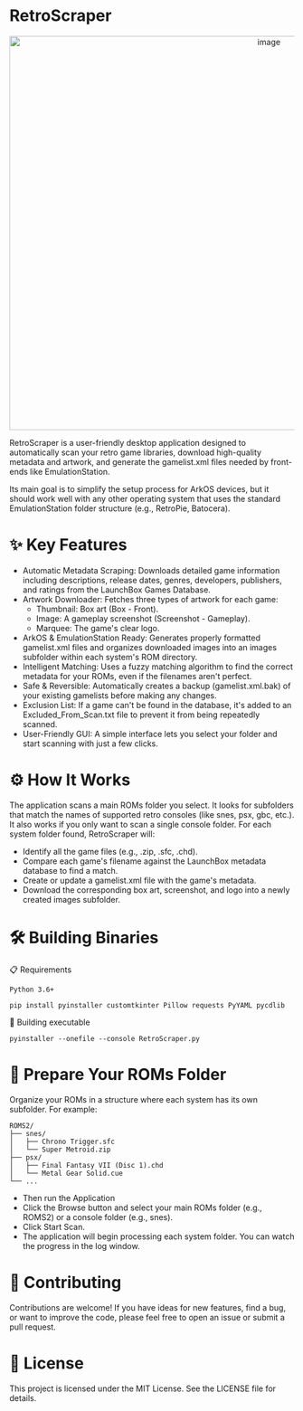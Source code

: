 # RetroScraper
<p align="center"><img width="902" height="697" alt="image" src="https://github.com/user-attachments/assets/79cb5160-afc8-47ce-9f50-de3b62e733a4" /></p>


RetroScraper is a user-friendly desktop application designed to automatically scan your retro game libraries, download high-quality metadata and artwork, and generate the gamelist.xml files needed by front-ends like EmulationStation.

Its main goal is to simplify the setup process for ArkOS devices, but it should work well with any other operating system that uses the standard EmulationStation folder structure (e.g., RetroPie, Batocera).

# ✨ Key Features

- Automatic Metadata Scraping: Downloads detailed game information including descriptions, release dates, genres, developers, publishers, and ratings from the LaunchBox Games Database.
- Artwork Downloader: Fetches three types of artwork for each game:
    - Thumbnail: Box art (Box - Front).
    - Image: A gameplay screenshot (Screenshot - Gameplay).
    - Marquee: The game's clear logo.
- ArkOS & EmulationStation Ready: Generates properly formatted gamelist.xml files and organizes downloaded images into an images subfolder within each system's ROM directory.
- Intelligent Matching: Uses a fuzzy matching algorithm to find the correct metadata for your ROMs, even if the filenames aren't perfect.
- Safe & Reversible: Automatically creates a backup (gamelist.xml.bak) of your existing gamelists before making any changes.
- Exclusion List: If a game can't be found in the database, it's added to an Excluded_From_Scan.txt file to prevent it from being repeatedly scanned.
- User-Friendly GUI: A simple interface lets you select your folder and start scanning with just a few clicks.

# ⚙️ How It Works

The application scans a main ROMs folder you select. It looks for subfolders that match the names of supported retro consoles (like snes, psx, gbc, etc.).
It also works if you only want to scan a single console folder.
For each system folder found, RetroScraper will:

- Identify all the game files (e.g., .zip, .sfc, .chd).
- Compare each game's filename against the LaunchBox metadata database to find a match.
- Create or update a gamelist.xml file with the game's metadata.
- Download the corresponding box art, screenshot, and logo into a newly created images subfolder.

# 🛠️ Building Binaries
📋 Requirements

    Python 3.6+

    pip install pyinstaller customtkinter Pillow requests PyYAML pycdlib

🚀 Building executable

    pyinstaller --onefile --console RetroScraper.py

# 📁 Prepare Your ROMs Folder
Organize your ROMs in a structure where each system has its own subfolder. For example:

    ROMS2/
    ├── snes/
    │   ├── Chrono Trigger.sfc
    │   └── Super Metroid.zip
    ├── psx/
    │   ├── Final Fantasy VII (Disc 1).chd
    │   └── Metal Gear Solid.cue
    └── ...

- Then run the Application
- Click the Browse button and select your main ROMs folder (e.g., ROMS2) or a console folder (e.g., snes).
- Click Start Scan.
- The application will begin processing each system folder. You can watch the progress in the log window.

# 🤝 Contributing

Contributions are welcome! If you have ideas for new features, find a bug, or want to improve the code, please feel free to open an issue or submit a pull request.

# 📜 License

This project is licensed under the MIT License. See the LICENSE file for details.
